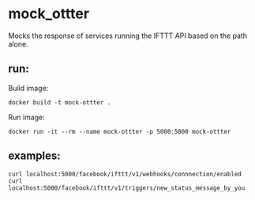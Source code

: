 # mock_ottter

Mocks the response of services running the IFTTT API based on the path alone. 

## run: 

Build image: 
```
docker build -t mock-ottter .
```

Run image:
```
docker run -it --rm --name mock-ottter -p 5000:5000 mock-ottter
```
## examples: 

```
curl localhost:5000/facebook/ifttt/v1/webhooks/connnection/enabled
curl localhost:5000/facebook/ifttt/v1/triggers/new_status_message_by_you
```
